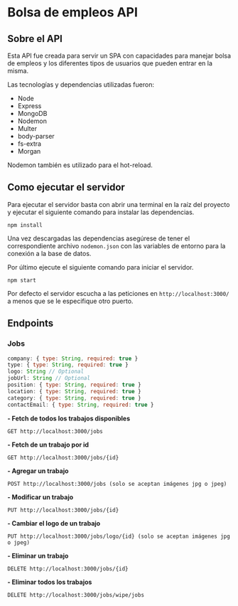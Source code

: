 # Bolsa de empleos API

## Sobre el API

Esta API fue creada para servir un SPA con capacidades para manejar bolsa de empleos y los diferentes tipos de usuarios que pueden entrar en la misma.

Las tecnologías y dependencias utilizadas fueron:

- Node
- Express
- MongoDB
- Nodemon
- Multer
- body-parser
- fs-extra
- Morgan

Nodemon también es utilizado para el hot-reload.

## Como ejecutar el servidor

Para ejecutar el servidor basta con abrir una terminal en la raíz del proyecto y ejecutar el siguiente comando para instalar las dependencias.

`npm install`

Una vez descargadas las dependencias asegúrese de tener el correspondiente archivo `nodemon.json` con las variables de entorno para la conexión a la base de datos.

Por último ejecute el siguiente comando para iniciar el servidor.

`npm start`

Por defecto el servidor escucha a las peticiones en `http://localhost:3000/` a menos que se le especifique otro puerto.

## Endpoints

### Jobs

```js
company: { type: String, required: true }
type: { type: String, required: true }
logo: String // Optional
jobUrl: String // Optional
position: { type: String, required: true }
location: { type: String, required: true }
category: { type: String, required: true }
contactEmail: { type: String, required: true }
```

**- Fetch de todos los trabajos disponibles**

`GET http://localhost:3000/jobs`

**- Fetch de un trabajo por id**

`GET http://localhost:3000/jobs/{id}`

**- Agregar un trabajo**

`POST http://localhost:3000/jobs (solo se aceptan imágenes jpg o jpeg)`

**- Modificar un trabajo**

`PUT http://localhost:3000/jobs/{id}`

**- Cambiar el logo de un trabajo**

`PUT http://localhost:3000/jobs/logo/{id} (solo se aceptan imágenes jpg o jpeg)`

**- Eliminar un trabajo**

`DELETE http://localhost:3000/jobs/{id}`

**- Eliminar todos los trabajos**

`DELETE http://localhost:3000/jobs/wipe/jobs`
